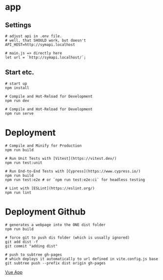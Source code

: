 # app

## Settings

~~~shell
# adjust api in .env file.
# well, that SHOULD work, but doesn't
API_HOST=http://symapi.localhost

# main.js => directly here
let url = `http://symapi.localhost/`;
~~~

## Start etc.

~~~shell
# start up 
npm install

# Compile and Hot-Reload for Development
npm run dev

# Compile and Hot-Reload for Development
npm run serve
~~~

# Deployment

~~~shell
# Compile and Minify for Production
npm run build

# Run Unit Tests with [Vitest](https://vitest.dev/)
npm run test:unit

# Run End-to-End Tests with [Cypress](https://www.cypress.io/)
npm run build
npm run test:e2e # or `npm run test:e2e:ci` for headless testing

# Lint with [ESLint](https://eslint.org/)
npm run lint
~~~

# Deployment Github

~~~shell
# generates a webpage into the ONE dist folder
npm run build 

# force git to push dis folder (which is usually ignored) 
git add dist -f
git commit "adding dist"

# push to subtree gh-pages 
# which deploys it automatically to url defined in vite.config.js base
git subtree push --prefix dist origin gh-pages
~~~

[Vue App](https://hoochicken.github.io/vueapp/)

